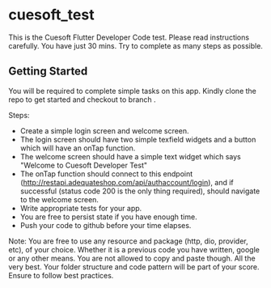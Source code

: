 # cuesoft_test

This is the Cuesoft Flutter Developer Code test. Please read instructions carefully. 
You have just 30 mins. Try to complete as many steps as possible.

## Getting Started

You will be required to complete simple tasks on this app.
Kindly clone the repo to get started and checkout to branch <your-name>.

Steps:
- Create a simple login screen and welcome screen.
- The login screen should have two simple texfield widgets and a button which will have an onTap function.
- The welcome screen should have a simple text widget which says "Welcome to Cuesoft Developer Test"
- The onTap function should connect to this endpoint (http://restapi.adequateshop.com/api/authaccount/login), and if successful (status code 200 is the only thing required), should navigate to the welcome screen.
- Write appropriate tests for your app.
- You are free to persist state if you have enough time.
- Push your code to github before your time elapses.

Note: 
You are free to use any resource and package (http, dio, provider, etc), of your choice. Whether it is a previous code you have written, google or any other means. You are not allowed to copy and paste though. All the very best.
Your folder structure and code pattern will be part of your score. Ensure to follow best practices.
